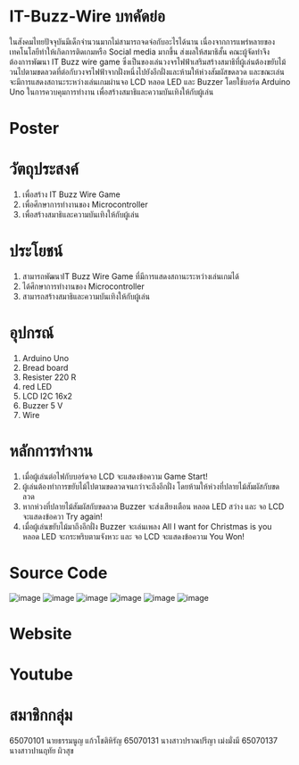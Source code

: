 # IT-Buzz-Wire บทคัดย่อ
  ในสังคมไทยปัจจุบันมีเด็กจำนวนมากไม่สามารถจดจ่อกับอะไรได้นาน เนื่องจากการแพร่หลายของเทคโนโลยีทำให้เกิดการติดเกมหรือ Social media มากขึ้น ส่งผลให้สมาธิสั้น คณะผู้จัดทำจึงต้องการพัฒนา IT Buzz wire game ซึ่งเป็นของเล่นวงจรไฟฟ้าเสริมสร้างสมาธิที่ผู้เล่นต้องขยับไม้วนไปตามขดลวดที่ต่อกับวงจรไฟฟ้าจากฝั่งหนึ่งไปยังอีกฝั่งและห้ามให้ห่วงสัมผัสขดลวด และขณะเล่นจะมีการแสดงสถานะระหว่างเล่นเกมผ่านจอ LCD หลอด LED และ Buzzer โดยใช้บอร์ด Arduino Uno ในการควบคุมการทำงาน เพื่อสร้างสมาธิและความบันเทิงให้กับผู้เล่น


# Poster


# วัตถุประสงค์
1. เพื่อสร้าง IT Buzz Wire Game
2. เพื่อศึกษาการทำงานของ Microcontroller
3. เพื่อสร้างสมาธิและความบันเทิงให้กับผู้เล่น


# ประโยชน์
1. สามารถพัฒนาIT Buzz Wire Game ที่มีการแสดงสถานะระหว่างเล่นเกมได้
2. ได้ศึกษาการทำงานของ Microcontroller
3. สามารถสร้างสมาธิและความบันเทิงให้กับผู้เล่น

# อุปกรณ์
1. Arduino Uno
2. Bread board
3. Resister 220 R
4. red LED
5. LCD I2C 16x2
6. Buzzer 5 V
7. Wire

# หลักการทำงาน
1. เมื่อผู้เล่นต่อไฟกับบอร์ดจอ LCD จะแสดงข้อความ Game Start!
2. ผู้เล่นต้องทำการขยับไม้ไปตามขดลวดจนกว่าจะถึงอีกฝั่ง โดยห้ามให้ห่วงที่ปลายไม้สัมผัสกับขดลวด
3. หากห่วงที่ปลายไม้สัมผัสกับขดลวด Buzzer จะส่งเสียงเตือน หลอด LED สว่าง และ จอ LCD จะแสดงข้อควา Try again!
4. เมื่อผู้เล่นขยับไม้มาถึงอีกฝั่ง Buzzer จะเล่นเพลง All I want for Christmas is you หลอด LED จะกระพริบตามจังหวะ และ จอ LCD จะแสดงข้อความ You Won!

# Source Code
![image](https://github.com/aaomprt/IT-Buzz-Wire-Game/assets/117812669/864107f1-81b3-48bb-ac8d-aee6f6e37106)
![image](https://github.com/aaomprt/IT-Buzz-Wire-Game/assets/117812669/bc1b8dce-1ec0-4d00-bdca-c733dd98c79b)
![image](https://github.com/aaomprt/IT-Buzz-Wire-Game/assets/117812669/9a2e9593-ddc7-415a-8ecd-b3185b6eda5c)
![image](https://github.com/aaomprt/IT-Buzz-Wire-Game/assets/117812669/e06cf740-79fa-4c5b-b491-23805a29eb38)
![image](https://github.com/aaomprt/IT-Buzz-Wire-Game/assets/117812669/8ab6e408-c19d-40b3-8381-921d1644fcf1)
![image](https://github.com/aaomprt/IT-Buzz-Wire-Game/assets/117812669/e114246c-d371-4164-a753-56a73394c849)







# Website

# Youtube

# สมาชิกกลุ่ม
65070101 นายธรรมนูญ แก้วโชติหิรัญ
65070131 นางสาวปราณปรีญา เม่งมั่งมี
65070137 นางสาวปานฤทัย ผิวสุข

